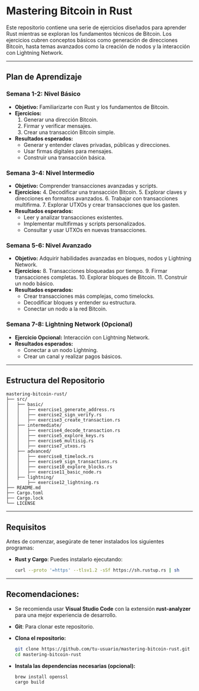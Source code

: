 # Mastering Bitcoin in Rust

Este repositorio contiene una serie de ejercicios diseñados para aprender Rust mientras se exploran los fundamentos técnicos de Bitcoin. Los ejercicios cubren conceptos básicos como generación de direcciones Bitcoin, hasta temas avanzados como la creación de nodos y la interacción con Lightning Network.

---

## **Plan de Aprendizaje**

### **Semana 1-2: Nivel Básico**
- **Objetivo:** Familiarizarte con Rust y los fundamentos de Bitcoin.
- **Ejercicios:**
  1. Generar una dirección Bitcoin.
  2. Firmar y verificar mensajes.
  3. Crear una transacción Bitcoin simple.
- **Resultados esperados:**
  - Generar y entender claves privadas, públicas y direcciones.
  - Usar firmas digitales para mensajes.
  - Construir una transacción básica.

### **Semana 3-4: Nivel Intermedio**
- **Objetivo:** Comprender transacciones avanzadas y scripts.
- **Ejercicios:**
  4. Decodificar una transacción Bitcoin.
  5. Explorar claves y direcciones en formatos avanzados.
  6. Trabajar con transacciones multifirma.
  7. Explorar UTXOs y crear transacciones que los gasten.
- **Resultados esperados:**
  - Leer y analizar transacciones existentes.
  - Implementar multifirmas y scripts personalizados.
  - Consultar y usar UTXOs en nuevas transacciones.

### **Semana 5-6: Nivel Avanzado**
- **Objetivo:** Adquirir habilidades avanzadas en bloques, nodos y Lightning Network.
- **Ejercicios:**
  8. Transacciones bloqueadas por tiempo.
  9. Firmar transacciones completas.
  10. Explorar bloques de Bitcoin.
  11. Construir un nodo básico.
- **Resultados esperados:**
  - Crear transacciones más complejas, como timelocks.
  - Decodificar bloques y entender su estructura.
  - Conectar un nodo a la red Bitcoin.

### **Semana 7-8: Lightning Network (Opcional)**
- **Ejercicio Opcional:** Interacción con Lightning Network.
- **Resultados esperados:**
  - Conectar a un nodo Lightning.
  - Crear un canal y realizar pagos básicos.

---

## **Estructura del Repositorio**

```plaintext
mastering-bitcoin-rust/
├── src/
│   ├── basic/
│   │   ├── exercise1_generate_address.rs
│   │   ├── exercise2_sign_verify.rs
│   │   ├── exercise3_create_transaction.rs
│   ├── intermediate/
│   │   ├── exercise4_decode_transaction.rs
│   │   ├── exercise5_explore_keys.rs
│   │   ├── exercise6_multisig.rs
│   │   ├── exercise7_utxos.rs
│   ├── advanced/
│   │   ├── exercise8_timelock.rs
│   │   ├── exercise9_sign_transactions.rs
│   │   ├── exercise10_explore_blocks.rs
│   │   ├── exercise11_basic_node.rs
│   ├── lightning/
│       ├── exercise12_lightning.rs
├── README.md
├── Cargo.toml
├── Cargo.lock
└── LICENSE
```

---

## **Requisitos**

Antes de comenzar, asegúrate de tener instalados los siguientes programas:

- **Rust y Cargo**: Puedes instalarlo ejecutando:
  ```bash
  curl --proto '=https' --tlsv1.2 -sSf https://sh.rustup.rs | sh
  ```

---

## **Recomendaciones:**

- Se recomienda usar **Visual Studio Code** con la extensión **rust-analyzer** para una mejor experiencia de desarrollo.
- **Git**: Para clonar este repositorio.

- **Clona el repositorio:**
  ```bash
  git clone https://github.com/tu-usuario/mastering-bitcoin-rust.git
  cd mastering-bitcoin-rust
  ```

- **Instala las dependencias necesarias (opcional):**
  ```bash
  brew install openssl
  cargo build
  ```